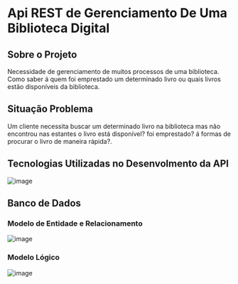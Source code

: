 # Api REST de Gerenciamento De Uma Biblioteca Digital

## Sobre o Projeto

Necessidade de gerenciamento de muitos processos de uma biblioteca. Como saber á quem foi emprestado um determinado livro ou 
quais livros estão disponíveis da biblioteca.

## Situação Problema

Um cliente necessita buscar um determinado livro na biblioteca mas não encontrou nas estantes o livro está disponível? foi emprestado? á formas de procurar o 
livro de maneira rápida?. 

## Tecnologias Utilizadas no Desenvolmento da API

![image](https://github.com/robertovagner775/biblioteca/assets/53801038/7a136383-a36d-45d5-8f7b-f5751943f384)

## Banco de Dados

### Modelo de Entidade e Relacionamento

![image](https://github.com/robertovagner775/biblioteca/assets/53801038/f661a032-9974-4d2a-ba71-02f7b90fa761)

### Modelo Lógico

![image](https://github.com/robertovagner775/biblioteca/assets/53801038/8174194e-ff54-4dc5-b46f-9e30d652863a)




